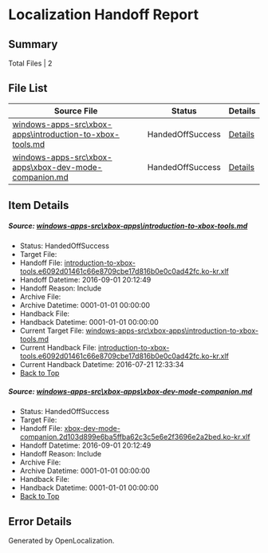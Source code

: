 # <a name='report-top'></a> Localization Handoff Report

## Summary
 Total Files | 2

## File List
 Source File | Status | Details 
 ----------- | ------ | ------- 
 [windows-apps-src\xbox-apps\introduction-to-xbox-tools.md](https://github.com/Microsoft/windows-apps/blob/b3e1a6f1dfe3537d0db8e917163cfbba7b8705fe/windows-apps-src/xbox-apps/introduction-to-xbox-tools.md) | HandedOffSuccess | [Details](#6030f666f213865a92d071210fe66f587c1bffb18116)
 [windows-apps-src\xbox-apps\xbox-dev-mode-companion.md](https://github.com/Microsoft/windows-apps/blob/87ebc9ec01b349af033984b17d150e56d7a8cb2f/windows-apps-src/xbox-apps/xbox-dev-mode-companion.md) | HandedOffSuccess | [Details](#036a581481888373249857ee21fe339819779dd08137)

## Item Details
##### <a name='6030f666f213865a92d071210fe66f587c1bffb18116'></a> Source: [windows-apps-src\xbox-apps\introduction-to-xbox-tools.md](https://github.com/Microsoft/windows-apps/blob/b3e1a6f1dfe3537d0db8e917163cfbba7b8705fe/windows-apps-src/xbox-apps/introduction-to-xbox-tools.md)
* Status: HandedOffSuccess
* Target File: 
* Handoff File: [introduction-to-xbox-tools.e6092d01461c66e8709cbe17d816b0e0c0ad42fc.ko-kr.xlf](https://github.com/Microsoft/WDG.handoff/blob/2c0e4ac2f5701673e0e451fd643dafd1f562166f/ol-handoff/Microsoft/windows-apps.ko-kr/master/introduction-to-xbox-tools.e6092d01461c66e8709cbe17d816b0e0c0ad42fc.ko-kr.xlf)
* Handoff Datetime: 2016-09-01 20:12:49
* Handoff Reason: Include
* Archive File: 
* Archive Datetime: 0001-01-01 00:00:00
* Handback File: 
* Handback Datetime: 0001-01-01 00:00:00
* Current Target File: [windows-apps-src\xbox-apps\introduction-to-xbox-tools.md](https://github.com/Microsoft/windows-apps.ko-kr/blob/2bebe2d35edf108de4f3abcf01e6e015027fb267/windows-apps-src/xbox-apps/introduction-to-xbox-tools.md)
* Current Handback File: [introduction-to-xbox-tools.e6092d01461c66e8709cbe17d816b0e0c0ad42fc.ko-kr.xlf](https://github.com/Microsoft/WDG.handback/blob/7f7b2823b47f7df5683220c622b93a78501dad8a/ol-handback/Microsoft/windows-apps.ko-kr/master/introduction-to-xbox-tools.e6092d01461c66e8709cbe17d816b0e0c0ad42fc.ko-kr.xlf)
* Current Handback Datetime: 2016-07-21 12:33:34
* [Back to Top](#report-top)

##### <a name='036a581481888373249857ee21fe339819779dd08137'></a> Source: [windows-apps-src\xbox-apps\xbox-dev-mode-companion.md](https://github.com/Microsoft/windows-apps/blob/87ebc9ec01b349af033984b17d150e56d7a8cb2f/windows-apps-src/xbox-apps/xbox-dev-mode-companion.md)
* Status: HandedOffSuccess
* Target File: 
* Handoff File: [xbox-dev-mode-companion.2d103d899e6ba5ffba62c3c5e6e2f3696e2a2bed.ko-kr.xlf](https://github.com/Microsoft/WDG.handoff/blob/2c0e4ac2f5701673e0e451fd643dafd1f562166f/ol-handoff/Microsoft/windows-apps.ko-kr/master/xbox-dev-mode-companion.2d103d899e6ba5ffba62c3c5e6e2f3696e2a2bed.ko-kr.xlf)
* Handoff Datetime: 2016-09-01 20:12:49
* Handoff Reason: Include
* Archive File: 
* Archive Datetime: 0001-01-01 00:00:00
* Handback File: 
* Handback Datetime: 0001-01-01 00:00:00
* [Back to Top](#report-top)


## Error Details

Generated by OpenLocalization.
